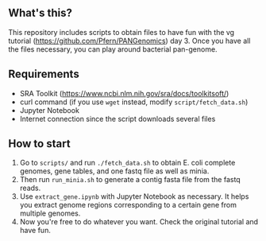 
## What's this?
This repository includes scripts to obtain files to have fun with the vg tutorial (https://github.com/Pfern/PANGenomics) day 3. Once you have all the files necessary, you can play around bacterial pan-genome.

## Requirements
- SRA Toolkit (https://www.ncbi.nlm.nih.gov/sra/docs/toolkitsoft/)
- curl command (if you use `wget` instead, modify `script/fetch_data.sh`)
- Jupyter Notebook
- Internet connection since the script downloads several files

## How to start
1. Go to `scripts/` and run `./fetch_data.sh` to obtain E. coli complete genomes, gene tables, and one fastq file as well as minia.
1. Then run `run_minia.sh` to generate a contig fasta file from the fastq reads.
1. Use `extract_gene.ipynb` with Jupyter Notebook as necessary. It helps you extract genome regions corresponding to a certain gene from multiple genomes.
1. Now you're free to do whatever you want. Check the original tutorial and have fun.

